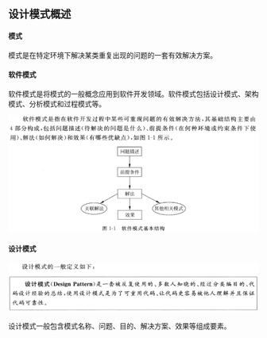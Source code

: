 ## 设计模式概述
#### 模式
模式是在特定环境下解决某类重复出现的问题的一套有效解决方案。

#### 软件模式
软件模式是将模式的一般概念应用到软件开发领域。软件模式包括设计模式、架构模式、分析模式和过程模式等。

![](imgs/1-1.png)

#### 设计模式
![](imgs/1-2.png)

设计模式一般包含模式名称、问题、目的、解决方案、效果等组成要素。